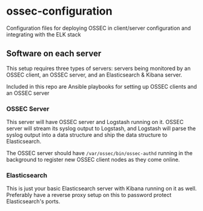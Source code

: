 # ossec-configuration
Configuration files for deploying OSSEC in client/server configuration and integrating with the ELK stack

## Software on each server
This setup requires three types of servers: servers being monitored by an OSSEC client, an OSSEC server, and an Elasticsearch & Kibana server.

Included in this repo are Ansible playbooks for setting up OSSEC clients and an OSSEC server

### OSSEC Server
This server will have OSSEC server and Logstash running on it.  OSSEC server will stream its syslog output to Logstash, and Logstash will parse the syslog output into a data structure and ship the data structure to Elasticsearch.

The OSSEC server should have `/var/ossec/bin/ossec-authd` running in the background to register new OSSEC client nodes as they come online.

### Elasticsearch
This is just your basic Elasticsearch server with Kibana running on it as well.  Preferably have a reverse proxy setup on this to password protect Elasticsearch's ports.


